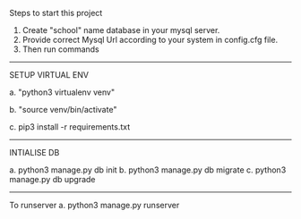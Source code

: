 Steps to start this project
1. Create "school" name database in your mysql server.
2. Provide correct Mysql Url according to your system in config.cfg file.
3. Then run commands
___________________________________________________________
SETUP VIRTUAL ENV

a. "python3 virtualenv venv"
   
b. "source venv/bin/activate"
   
c. pip3 install -r requirements.txt

________________________________________________________________

INTIALISE DB

a. python3 manage.py db init
b. python3 manage.py db migrate
c. python3 manage.py db upgrade

________________________________________________________________

To runserver
a. python3 manage.py runserver